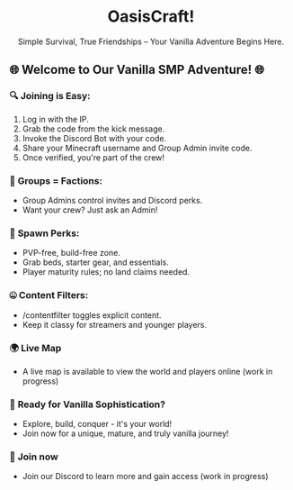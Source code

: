 <h1 align="center">OasisCraft!</h1>
<p align="center">Simple Survival, True Friendships – Your Vanilla Adventure Begins Here.</p>

## 🌐 Welcome to Our Vanilla SMP Adventure! 🌐

### 🔍 **Joining is Easy:**
1. Log in with the IP.
2. Grab the code from the kick message.
3. Invoke the Discord Bot with your code.
4. Share your Minecraft username and Group Admin invite code.
5. Once verified, you're part of the crew!

### 💼 **Groups = Factions:**
- Group Admins control invites and Discord perks.
- Want your crew? Just ask an Admin!

### 🌟 **Spawn Perks:**
- PVP-free, build-free zone.
- Grab beds, starter gear, and essentials.
- Player maturity rules; no land claims needed.

### 🤐 **Content Filters:**
- /contentfilter toggles explicit content.
- Keep it classy for streamers and younger players.

### 🌍 **Live Map**
- A live map is available to view the world and players online (work in progress)

### 🚀 **Ready for Vanilla Sophistication?**
- Explore, build, conquer - it's your world!
- Join now for a unique, mature, and truly vanilla journey!

### 💎 **Join now**
- Join our Discord to learn more and gain access (work in progress)
